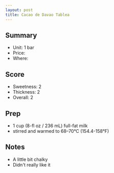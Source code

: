 ```yaml
---
layout: post
title: Cacao de Davao Tablea
---
```


Summary
-------

* Unit: 1 bar
* Price:
* Where: 

Score
-----
- Sweetness: 2
- Thickness: 2
- Overall: 2

Prep
----

- 1 cup (8-fl oz / 236 mL) full-fat milk
- stirred and warmed to 68–70°C (154.4-158°F)

Notes
-----
- A little bit chalky
- Didn't really like it
